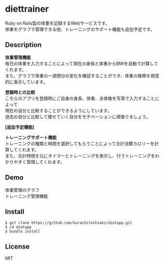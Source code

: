 diettrainer
====
Ruby on Rails製の体重を記録するWebサービスです。  
体重をグラフで管理できる他、トレーニングのサポート機能も追加予定です。

## Description

__体重管理機能__  
毎日の体重を入力することによって現在の身長と体重からBMIを自動で計算してくれます。.  
また、グラフで体重の一週間分の変化を確認することができ、体重の推移を視覚的に表示しています。

__登録時との比較__  
こちらのアプリを登録時にご自身の身長、体重、全体像を写真で入力することによって  
現在の自分と比較することができるようにしています。  
過去の自分と比較して痩せていく自分をモチベーションに頑張りましょう。

__[追加予定機能]__

__トレーニングサポート機能__  
トレーニングの種類と時間を選択してもらうことによって合計消費カロリーを計算してくれます。  
また、合計時間を元にタイマーとトレーニングを表示し、行うトレーニングをわかりやすく管理してくれます。

## Demo
体重管理のグラフ  
トレーニング管理機能

## Install

    $ git clone https://github.com/kurachitoshiaki/dietapp.git  
    $ cd dietapp  
    $ bundle install 

## License
MIT